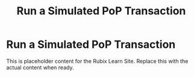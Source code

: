 ﻿---
title: Run a Simulated PoP Transaction
sidebar_label: Run a Simulated PoP Transaction
---

<!-- File: docs/testing-playground/pop-transaction.md -->
# Run a Simulated PoP Transaction

This is placeholder content for the Rubix Learn Site. Replace this with the actual content when ready.
